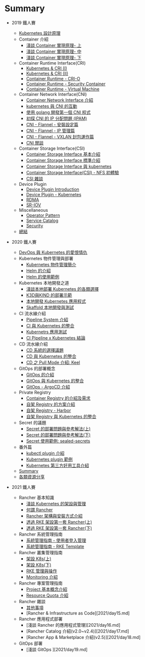 # Summary

* 2019 鐵人賽
    * [Kubernetes 設計原理](2019/overview/day1.md)
    * Container 介紹
        * [淺談 Container 實現原理- 上](2019/container/day2.md)
        * [淺談 Container 實現原理- 中](2019/container/day3.md)
        * [淺談 Container 實現原理- 下](2019/container/day4.md)
    * Container Runtime Interface(CRI)
        * [Kubernetes & CRI (I)](2019/runtime/day5.md)
        * [Kubernetes & CRI (II)](2019/runtime/day6.md)
        * [Container Runtime - CRI-O](2019/runtime/day7.md)
        * [Container Runtime - Security Container](2019/runtime/day8.md)
        * [Container Runtime - Virtual Machine](2019/runtime/day9.md)
    * Container Network Interface(CNI)
        * [Container Network Interface 介紹](2019/network/day10.md)
        * [kubernetes 與 CNI 的互動](2019/network/day11.md)
        * [使用 golang 開發第一個 CNI 程式](2019/network/day12.md)
        * [初探 CNI 的 IP 分配問題 (IPAM)](2019/network/day13.md)
        * [CNI - Flannel - 安裝設定篇](2019/network/day14.md)
        * [CNI - Flannel - IP 管理篇](2019/network/day15.md)
        * [CNI - Flannel - VXLAN 封包運作篇](2019/network/day16.md)
        * [CNI 閒談](2019/network/day17.md)
    * Container Storage Interface(CSI)
        * [Container Storage Interface 基本介紹](2019/storage/day18.md)
        * [Container Storage Interface 標準介紹](2019/storage/day19.md)
        * [Container Storage Interface 與 kubernetes](2019/storage/day20.md)
        * [Container Storage Interface(CSI) - NFS 初體驗](2019/storage/day21.md)
        * [CSI 雜談](2019/storage/day22.md)
    * Device Plugin
        * [Device Plugin Introduction](2019/device-plugin/day23.md)
        * [Device Plugin - Kubernetes](2019/device-plugin/day24.md)
        * [RDMA](2019/device-plugin/day25.md)
        * [SR-IOV](2019/device-plugin/day26.md)
    * Miscellaneous
        * [Operator Pattern](2019/extension/day27.md)
        * [Service Catalog](2019/extension/day28.md)
        * [Security](2019/security/day29.md)
    * [總結](2019/summary/day30.md)



* 2020 鐵人賽
    * [DevOps 與 Kubernetes 的愛恨情仇](2020/overview/day1.md)
    * Kubernetes 物件管理與部署
        * [Kubernetes 物件管理簡介](2020/application/day2.md)
        * [Helm 的介紹](2020/application/day3.md)
        * [Helm 的使用範例](2020/application/day4.md)
    * Kubernetes 本地開發之道
        * [淺談本地部署 Kubernetes 的各類選擇](2020/local/day5.md)
        * [K3D與KIND 的部署示範](2020/local/day6.md)
        * [本地開發 Kubernetes 應用程式](2020/local/day7.md)
        * [Skaffold  本地開發與測試](2020/local/day8.md)
    * CI 流水線介紹
        * [Pipeline System 介紹](2020/ci/day9.md)
        * [CI 與 Kubernetes 的整合](2020/ci/day10.md)
        * [Kubernetrs 應用測試](2020/ci/day11.md)
        * [CI Pipeline x Kubernetes 結論](2020/ci/day12.md)
    * CD 流水線介紹
        * [CD 系統的選擇議題](2020/cd/day13.md)
        * [CD 與 Kubernetes 的整合](2020/cd/day14.md)
        * [CD 之 Pull Mode 介紹: Keel](2020/cd/day15.md)
    * GitOps 的部署概念
        * [GitOps 的介紹](2020/gitops/day16.md)
        * [GitOps 與 Kubernetes 的整合](2020/gitops/day17.md)
        * [GitOps - ArgoCD 介紹](2020/gitops/day18.md)
    * Private Registry
        * [Container Registry 的介紹及需求](2020/registry/day19.md)
        * [自架 Registry 的方案介紹](2020/registry/day20.md)
        * [自架 Registry - Harbor](2020/registry/day21.md)
        * [自架 Registry 與 Kubernetes 的整合](2020/registry/day22.md)
    * Secret 的議題
        * [Secret 的部署問題與參考解法(上)](2020/secret/day23.md)
        * [Secret 的部署問題與參考解法(下)](2020/secret/day24.md)
        * [Secret 使用範例: sealed-secrets](2020/secret/day25.md)
    * 番外篇
        * [kubectl plugin 介紹](2020/plugin/day26.md)
        * [Kubernetes plugin 範例](2020/plugin/day27.md)
        * [Kubernetes 第三方好用工具介紹](2020/plugin/day28.md)
    * [Summary](2020/summary/day29.md)
    * [各類資源分享](2020/summary/day30.md)

* 2021 鐵人賽
    * Rancher 基本知識
        * [淺談 Kubernetes 的架設與管理](2021/day1.md)
        * [何謂 Rancher](2021/day2.md)
        * [Rancher 架構與安裝方式介紹](2021/day3.md)
        * [透過 RKE 架設第一套 Rancher(上)](2021/day4.md)
        * [透過 RKE 架設第一套 Rancher(下)](2021/day5.md)
    * Rancher 系統管理指南
        * [系統管理指南 - 使用者登入管理](2021/day6.md)
        * [系統管理指南 - RKE Template](2021/day7.md)
    * Rancher 叢集管理指南
        * [架設 K8s(上)](2021/day8.md)
        * [架設 K8s(下)](2021/day9.md)
        * [RKE 管理與操作](2021/day10.md)
        * [Monitoring 介紹](2021/day11.md)
    * Rancher 專案管理指南
        * [Project 基本概念介紹](2021/day12.md)
        * [Resource Quota 介紹](2021/day13.md)
    * Rancher 雜談
        * [其他事項](2021/day14.md)
        * [Rancher & Infrastructure as Code][2021/day15.md]
    * Rancher 應用程式部署
        * [淺談 Rancher 的應用程式管理][2021/day16.md]
        * [Rancher Catalog 介紹(v2.0~v2.4)][2021/day17.md]
        * [Rancher App & Marketplace 介紹(v2.5)][2021/day18.md]
    * GitOps 部署
        * [淺談 GitOps ][2021/day19.md]